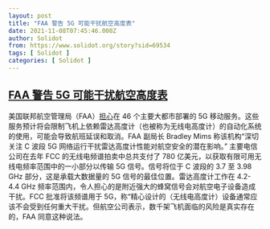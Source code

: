 ```yaml
---
layout: post
title: "FAA 警告 5G 可能干扰航空高度表"
date: 2021-11-08T07:45:46.000Z
author: Solidot
from: https://www.solidot.org/story?sid=69534
tags: [ Solidot ]
categories: [ Solidot ]
---
```

<!--1636357546000-->
[FAA 警告 5G 可能干扰航空高度表](https://www.solidot.org/story?sid=69534)
------

<div>
美国联邦航空管理局（FAA）<a href="https://yro.slashdot.org/story/21/11/07/1959246/americas-faa-issues-warning-over-concerns-5g-might-interfere-with-aviation-altimeters">担心</a>在 46 个主要大都市部署的 5G 移动服务。这些服务预计将会限制飞机上依赖雷达高度计（也被称为无线电高度计）的自动化系统的使用，可能会导致航班延误和取消。FAA 副局长 Bradley Mims 称该机构“深切关注 C 波段 5G 网络运行干扰雷达高度计性能对航空安全的潜在影响。” 主要电信公司在去年 FCC 的无线电频谱拍卖中总共支付了 780 亿美元，以获取有限可用无线电频率范围中的一小部分以传输 5G 信号。信号将位于 C 波段的 3.7 至 3.98 GHz 部分，这是承载大数据量的 5G 信号的最佳位置。雷达高度计工作在 4.2-4.4 GHz 频率范围内，令人担心的是附近强大的蜂窝信号会对航空电子设备造成干扰。FCC 批准将该频谱用于 5G，称“精心设计的（无线电高度计）设备通常应该不会受到任何重大干扰。但航空公司表示，数千架飞机面临的风险是真实存在的，FAA 同意这种说法。
</div>
